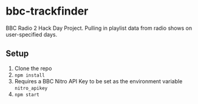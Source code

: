 bbc-trackfinder
===============

BBC Radio 2 Hack Day Project. Pulling in playlist data from radio shows on user-specified days.


Setup
-----
1. Clone the repo
2. `npm install`
3. Requires a BBC Nitro API Key to be set as the environment variable `nitro_apikey`
4. `npm start`
